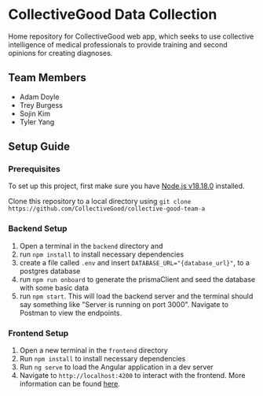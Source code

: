 # CollectiveGood Data Collection

Home repository for CollectiveGood web app, which seeks to use collective intelligence of medical professionals to provide training and second opinions for creating diagnoses.

## Team Members

- Adam Doyle
- Trey Burgess
- Sojin Kim
- Tyler Yang

## Setup Guide

### Prerequisites

To set up this project, first make sure you have [Node.js v18.18.0](https://nodejs.org/en/download) installed.

Clone this repository to a local directory using `git
clone https://github.com/CollectiveGood/collective-good-team-a`

### Backend Setup

1. Open a terminal in the `backend` directory and
2. run `npm install` to install necessary dependencies
3. create a file called `.env` and insert `DATABASE_URL="{database_url}"`, to a postgres database
4. run `npm run onboard` to generate the prismaClient and seed the database with some basic data
5. run `npm start`. This will load the backend server and the terminal should say something like "Server is running on port 3000". Navigate to Postman to view the endpoints.

### Frontend Setup

1. Open a new terminal in the `frontend` directory
2. Run `npm install` to install necessary dependencies
3. Run `ng serve` to load the Angular application in a dev server
4. Navigate to `http://localhost:4200` to interact with the frontend. More information can be found [here](/frontend/README.md).
